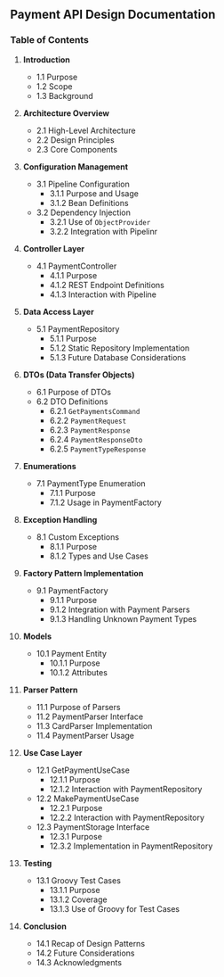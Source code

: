 ## Payment API Design Documentation

### Table of Contents

1. **Introduction**
   - 1.1 Purpose
   - 1.2 Scope
   - 1.3 Background

2. **Architecture Overview**
   - 2.1 High-Level Architecture
   - 2.2 Design Principles
   - 2.3 Core Components

3. **Configuration Management**
   - 3.1 Pipeline Configuration
     - 3.1.1 Purpose and Usage
     - 3.1.2 Bean Definitions
   - 3.2 Dependency Injection
     - 3.2.1 Use of `ObjectProvider`
     - 3.2.2 Integration with Pipelinr

4. **Controller Layer**
   - 4.1 PaymentController
     - 4.1.1 Purpose
     - 4.1.2 REST Endpoint Definitions
     - 4.1.3 Interaction with Pipeline

5. **Data Access Layer**
   - 5.1 PaymentRepository
     - 5.1.1 Purpose
     - 5.1.2 Static Repository Implementation
     - 5.1.3 Future Database Considerations

6. **DTOs (Data Transfer Objects)**
   - 6.1 Purpose of DTOs
   - 6.2 DTO Definitions
     - 6.2.1 `GetPaymentsCommand`
     - 6.2.2 `PaymentRequest`
     - 6.2.3 `PaymentResponse`
     - 6.2.4 `PaymentResponseDto`
     - 6.2.5 `PaymentTypeResponse`

7. **Enumerations**
   - 7.1 PaymentType Enumeration
     - 7.1.1 Purpose
     - 7.1.2 Usage in PaymentFactory

8. **Exception Handling**
   - 8.1 Custom Exceptions
     - 8.1.1 Purpose
     - 8.1.2 Types and Use Cases

9. **Factory Pattern Implementation**
   - 9.1 PaymentFactory
     - 9.1.1 Purpose
     - 9.1.2 Integration with Payment Parsers
     - 9.1.3 Handling Unknown Payment Types

10. **Models**
    - 10.1 Payment Entity
      - 10.1.1 Purpose
      - 10.1.2 Attributes

11. **Parser Pattern**
    - 11.1 Purpose of Parsers
    - 11.2 PaymentParser Interface
    - 11.3 CardParser Implementation
    - 11.4 PaymentParser Usage

12. **Use Case Layer**
    - 12.1 GetPaymentUseCase
      - 12.1.1 Purpose
      - 12.1.2 Interaction with PaymentRepository
    - 12.2 MakePaymentUseCase
      - 12.2.1 Purpose
      - 12.2.2 Interaction with PaymentRepository
    - 12.3 PaymentStorage Interface
      - 12.3.1 Purpose
      - 12.3.2 Implementation in PaymentRepository

13. **Testing**
    - 13.1 Groovy Test Cases
      - 13.1.1 Purpose
      - 13.1.2 Coverage
      - 13.1.3 Use of Groovy for Test Cases

14. **Conclusion**
    - 14.1 Recap of Design Patterns
    - 14.2 Future Considerations
    - 14.3 Acknowledgments
